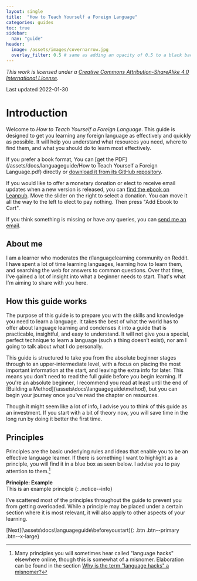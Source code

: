 ```yaml
---
layout: single
title:  "How to Teach Yourself a Foreign Language"
categories: guides
toc: true
sidebar:
  nav: "guide"
header:
  image: /assets/images/covernarrow.jpg
  overlay_filter: 0.5 # same as adding an opacity of 0.5 to a black background
---
```



*This work is licensed under a [Creative Commons Attribution-ShareAlike 4.0 International License](http://creativecommons.org/licenses/by-sa/4.0/).*

Last updated 2022-01-30

# Introduction

Welcome to *How to Teach Yourself a Foreign Language*. This guide is
designed to get you learning any foreign language as effectively and
quickly as possible. It will help you understand what resources you
need, where to find them, and what you should do to learn most
effectively.

If you prefer a book format, You can [get the PDF](/assets/docs/languageguide/How to Teach Yourself a Foreign Language.pdf) directly or [download it from its GitHub repository](https://github.com/SAJForbes/HowtoTeachYourselfaForeignLanguage).

If you would like to offer a monetary donation or elect to receive email updates when a new version is released, you can [find the ebook on Leanpub](https://leanpub.com/howtoteachyourselfaforeignlanguage). Move the slider on the right to select a donation. You can move it all the way to the left to elect to pay nothing. Then press "Add Ebook to Cart".

If you think something is missing or have any queries, you can [send me an email](mailto:sajforbes@hotmail.com).

## About me

I am a learner who moderates the r/languagelearning community on Reddit. I have spent a lot of time learning languages, learning how to learn them, and searching the web for answers to common questions. Over that time, I've gained a lot of insight into what a beginner needs to start. That's what I'm aiming to share with you here.

## How this guide works

The purpose of this guide is to prepare you with the skills and knowledge you need to learn a language. It takes the best of what the world has to offer about language learning and condenses it into a guide that is practicable, insightful, and easy to understand. It will not give you a special, perfect technique to learn a language (such a thing doesn’t exist), nor am I going to talk about what I do personally.

This guide is structured to take you from the absolute beginner stages through to an upper-intermediate level, with a focus on placing the most important information at the start, and leaving the extra info for later. This means you don't need to read the full guide before you begin learning. If you're an absolute beginner, I recommend you read at least until the end of [Building a Method](\assets\docs\languageguide\method\), but you can begin your journey once you've read the chapter on resources.

Though it might seem like a lot of info, I advise you to think of this guide as an investment. If you start with a bit of theory now, you will save time in the long run by doing it better the first time.


## Principles

Principles are the basic underlying rules and ideas that enable you to be an effective language learner. If there is something I want to highlight as a principle, you will find it in a blue box as seen below. I advise you to pay attention to them.[^1]

[^1]: Many principles you will sometimes hear called "language hacks" elsewhere online, though this is somewhat of a misnomer. Elaboration can be found in the section [Why is the term "language hacks" a misnomer?](\assets\docs\languageguide\appendixe\#why-is-the-term-language-hacks-a-misnomer)

**Principle: Example**
\
This is an example principle
{: .notice--info}

I’ve scattered most of the principles throughout the guide to prevent
you from getting overloaded. While a principle may be placed under a
certain section where it is most relevant, it will also apply to other
aspects of your learning.

 [Next](\assets\docs\languageguide\beforeyoustart\){: .btn .btn--primary .btn--x-large}
